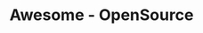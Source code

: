 ---
title: Awesome - OpenSource
image: assets/img/portfolio/open.png
alt: Shirts on a hanger

caption:
  title: Awesome - OpenSource
  thumbnail: assets/img/portfolio/open.png
---